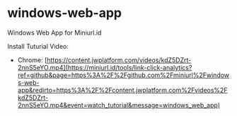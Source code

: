 # windows-web-app
Windows Web App for Miniurl.id

Install Tuturial Video:
- Chrome: [https://content.jwplatform.com/videos/kdZ5DZrt-2nnS5eYO.mp4](https://miniurl.id/tools/link-click-analytics?ref=github&page=https%3A%2F%2Fgithub.com%2Fminiurl%2Fwindows-web-app&redirto=https%3A%2F%2Fcontent.jwplatform.com%2Fvideos%2FkdZ5DZrt-2nnS5eYO.mp4&event=watch_tutorial&message=windows_web_app)
